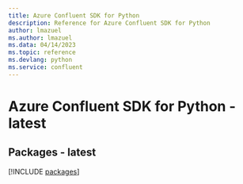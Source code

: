 ```yaml
---
title: Azure Confluent SDK for Python
description: Reference for Azure Confluent SDK for Python
author: lmazuel
ms.author: lmazuel
ms.data: 04/14/2023
ms.topic: reference
ms.devlang: python
ms.service: confluent
---
```

# Azure Confluent SDK for Python - latest
## Packages - latest
[!INCLUDE [packages](confluent-index.md)]